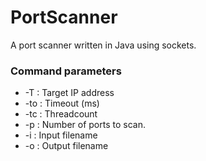 # PortScanner
A port scanner written in Java using sockets.

<head>
  <main>
    <h3>Command parameters</h3>
    <ul>
      <li>-T  : Target IP address</li>
      <li>-to : Timeout (ms) </li>
      <li>-tc : Threadcount </li>
      <li>-p  : Number of ports to scan. </li>
      <li>-i  : Input filename </li>
      <li>-o  : Output filename </li>
    </ul>
  </main>
</head>
    
